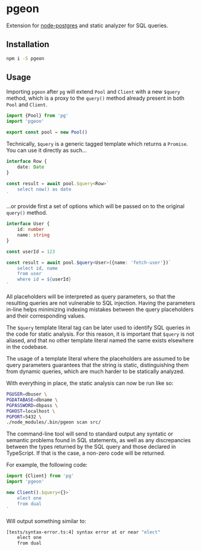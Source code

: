 # pgeon

Extension for [node-postgres](https://github.com/brianc/node-postgres) and static analyzer for SQL queries.

## Installation

```sh
npm i -S pgeon
```

## Usage

Importing `pgeon` after `pg` will extend `Pool` and `Client` with a new `$query` method, which is a proxy to the `query()` method already present in both `Pool` and `Client`.

```ts
import {Pool} from 'pg'
import 'pgeon'

export const pool = new Pool()
```

Technically, `$query` is a generic tagged template which returns a `Promise`. You can use it directly as such...

```ts
interface Row {
    date: Date
}

const result = await pool.$query<Row>`
    select now() as date
`
```

...or provide first a set of options which will be passed on to the original `query()` method.

```ts
interface User {
    id: number
    name: string
}

const userId = 123

const result = await pool.$query<User>({name: 'fetch-user'})`
    select id, name
    from user
    where id = ${userId}
`
```

All placeholders will be interpreted as query parameters, so that the resulting queries are not vulnerable to SQL injection. Having the parameters in-line helps minimizing indexing mistakes between the query placeholders and their corresponding values.

The `$query` template literal tag can be later used to identify SQL queries in the code for static analysis. For this reason, it is important that `$query` is not aliased, and that no other template literal named the same exists elsewhere in the codebase.

The usage of a template literal where the placeholders are assumed to be query parameters guarantees that the string is static, distinguishing them from dynamic queries, which are much harder to be statically analyzed.

With everything in place, the static analysis can now be run like so:

```sh
PGUSER=dbuser \
PGDATABASE=dbname \
PGPASSWORD=dbpass \
PGHOST=localhost \
PGPORT=5432 \
./node_modules/.bin/pgeon scan src/
```

The command-line tool will send to standard output any syntatic or semantic problems found in SQL statements, as well as any discrepancies between the types returned by the SQL query and those declared in TypeScript. If that is the case, a non-zero code will be returned.

For example, the following code:

```ts
import {Client} from 'pg'
import 'pgeon'

new Client().$query<{}>`
    elect one
    from dual
`
```

Will output something similar to:

```sh
[tests/syntax-error.ts:4] syntax error at or near "elect"
    elect one
    from dual
```
